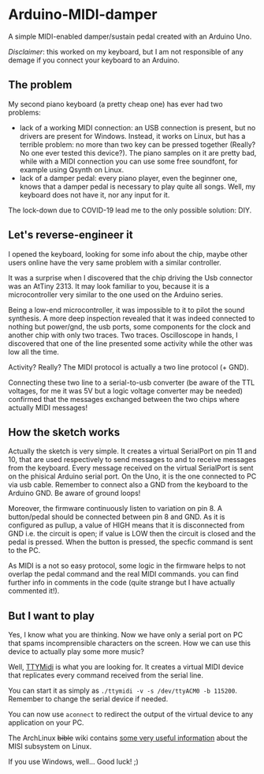 # Arduino-MIDI-damper
A simple MIDI-enabled damper/sustain pedal created with an Arduino Uno.

*Disclaimer*: this worked on my keyboard, but I am not responsible of any demage if you connect your keyboard to an Arduino.

## The problem

My second piano keyboard (a pretty cheap one) has ever had two problems:
* lack of a working MIDI connection: an USB connection is present, but no drivers are present for Windows. Instead, it works on Linux, but has a terrible problem: no more than two key can be pressed together (Really? No one ever tested this device?). The piano samples on it are pretty bad, while with a MIDI connection you can use some free soundfont, for example using Qsynth on Linux. 
* lack of a damper pedal: every piano player, even the beginner one, knows that a damper pedal is necessary to play quite all songs. Well, my keyboard does not have it, nor any input for it.

The lock-down due to COVID-19 lead me to the only possible solution: DIY.

## Let's reverse-engineer it
I opened the keyboard, looking for some info about the chip, maybe other users online have the very same problem with a similar controller.

It was a surprise when I discovered that the chip driving the Usb connector was an AtTiny 2313. It may look familiar to you, because it is a microcontroller very similar to the one used on the Arduino series.

Being a low-end microcontroller, it was impossible to it to pilot the sound synthesis. A more deep inspection revealed that it was indeed connected to nothing but power/gnd, the usb ports, some components for the clock and another chip with only two traces. Two traces. Oscilloscope in hands, I discovered that one of the line presented some activity while the other was low all the time.

Activity? Really? The MIDI protocol is actually a two line protocol (+ GND).

Connecting these two line to a serial-to-usb converter (be aware of the TTL voltages, for me it was 5V but a logic voltage converter may be needed) confirmed that the messages exchanged between the two chips where actually MIDI messages!

## How the sketch works
Actually the sketch is very simple.
It creates a virtual SerialPort on pin 11 and 10, that are used respectively to send messages to and to receive messages from the keyboard. Every message received on the virtual SerialPort is sent on the phisical Arduino serial port. On the Uno, it is the one connected to PC via usb cable. Remember to connect also a GND from the keyboard to the Arduino GND. Be aware of ground loops!

Moreover, the firmware continuously listen to variation on pin 8. A button/pedal should be connected between pin 8 and GND. As it is configured as pullup, a value of HIGH means that it is disconnected from GND i.e. the circuit is open; if value is LOW then the circuit is closed and the pedal is pressed. When the button is pressed, the specfic command is sent to the PC.

As MIDI is a not so easy protocol, some logic in the firmware helps to not overlap the pedal command and the real MIDI commands. you can find further info in comments in the code (quite strange but I have actually commented it!).

## But I want to play
Yes, I know what you are thinking. Now we have only a serial port on PC that spams incomprensible characters on the screen. How we can use this device to actually play some more music?

Well, [TTYMidi](https://github.com/cjbarnes18/ttymidi) is what you are looking for. It creates a virtual MIDI device that replicates every command received from the serial line. 

You can start it as simply as `./ttymidi -v -s /dev/ttyACM0 -b 115200`. Remember to change the serial device if needed.

You can now use `aconnect` to redirect the output of the virtual device to any application on your PC. 

The ArchLinux ~~bible~~ wiki contains [some very useful information](https://wiki.archlinux.org/index.php/USB_MIDI_keyboards) about the MISI subsystem on Linux.

If you use Windows, well... Good luck! ;)
